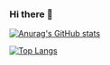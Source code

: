 ### Hi there 👋

[![Anurag's GitHub stats](https://github-readme-stats.vercel.app/api?username=ckstn0777)](https://github.com/anuraghazra/github-readme-stats)


[![Top Langs](https://github-readme-stats.vercel.app/api/top-langs/?username=ckstn0777&layout=compact)](https://github.com/anuraghazra/github-readme-stats)
